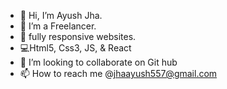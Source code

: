 - 👋 Hi, I’m Ayush Jha.
- 👀 I’m a Freelancer.
- 🌱 fully responsive websites.
- 💻Html5, Css3, JS, & React
- 💞️ I’m looking to collaborate on Git hub
- 📫 How to reach me @jhaayush557@gmail.com

<!---
jhaayush03/jhaayush03 is a ✨ special ✨ repository because its `README.md` (this file) appears on your GitHub profile.
You can click the Preview link to take a look at your changes.
--->
